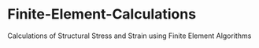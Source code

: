 # Finite-Element-Calculations
Calculations of Structural Stress and Strain using Finite Element Algorithms
